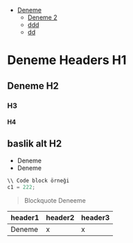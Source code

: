 

- [Deneme](#deneme)
    - [Deneme 2](#deneme-2)
    - [ddd](#ddd)
    - [dd](#dd)


# Deneme Headers H1

## Deneme H2

### H3

#### H4

## baslik alt H2


- Deneme
- Deneme


```csharp
\\ Code block örneği
c1 = 222;


```

> Blockquote
> Deneeme


header1 | header2 | header3
--------|---------|---------
Deneme  | x       | x











